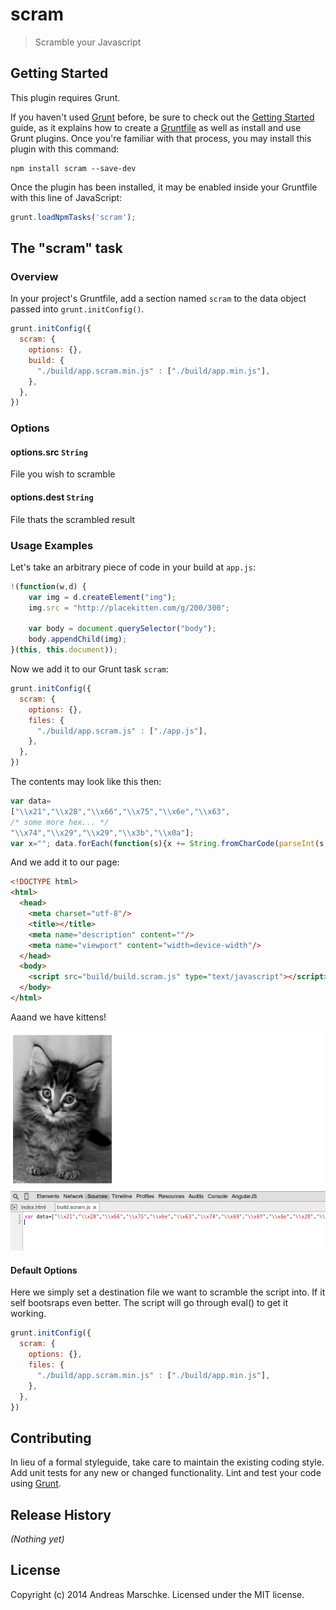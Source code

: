 # scram

> Scramble your Javascript

## Getting Started
This plugin requires Grunt.

If you haven't used [Grunt](http://gruntjs.com/) before, be sure to check out the [Getting Started](http://gruntjs.com/getting-started) guide, as it explains how to create a [Gruntfile](http://gruntjs.com/sample-gruntfile) as well as install and use Grunt plugins. Once you're familiar with that process, you may install this plugin with this command:

```shell
npm install scram --save-dev
```

Once the plugin has been installed, it may be enabled inside your Gruntfile with this line of JavaScript:

```js
grunt.loadNpmTasks('scram');
```

## The "scram" task

### Overview
In your project's Gruntfile, add a section named `scram` to the data object passed into `grunt.initConfig()`.

```js
grunt.initConfig({
  scram: {
    options: {},
    build: {
      "./build/app.scram.min.js" : ["./build/app.min.js"],
    },
  },
})
```

### Options

#### options.src `String`
File you wish to scramble

#### options.dest `String`
File thats the scrambled result

### Usage Examples

Let's take an arbitrary piece of code in your build at `app.js`:

```js
!(function(w,d) {
    var img = d.createElement("img");
    img.src = "http://placekitten.com/g/200/300";

    var body = document.querySelector("body");
    body.appendChild(img);
}(this, this.document));
```

Now we add it to our Grunt task `scram`:

```js
grunt.initConfig({
  scram: {
    options: {},
    files: {
      "./build/app.scram.js" : ["./app.js"],
    },
  },
})
```

The contents may look like this then:

```js
var data=
["\\x21","\\x28","\\x66","\\x75","\\x6e","\\x63",
/* some more hex... */
"\\x74","\\x29","\\x29","\\x3b","\\x0a"];
var x=""; data.forEach(function(s){x += String.fromCharCode(parseInt(s.substr(2), 16));}); eval(x)
```

And we add it to our page:

```html
<!DOCTYPE html>
<html>
  <head>
    <meta charset="utf-8"/>
    <title></title>
    <meta name="description" content=""/>
    <meta name="viewport" content="width=device-width"/>
  </head>
  <body>
    <script src="build/build.scram.js" type="text/javascript"></script>
  </body>
</html>
```

Aaand we have kittens!

![Kittens!](assets/screenshot.png)

#### Default Options

Here we simply set a destination file we want to scramble the script into. If it self bootsraps even better. The script will go through eval() to get it working.

```js
grunt.initConfig({
  scram: {
    options: {},
    files: {
      "./build/app.scram.min.js" : ["./build/app.min.js"],
    },
  },
})
```

## Contributing
In lieu of a formal styleguide, take care to maintain the existing coding style. Add unit tests for any new or changed functionality. Lint and test your code using [Grunt](http://gruntjs.com/).

## Release History
_(Nothing yet)_

## License
Copyright (c) 2014 Andreas Marschke. Licensed under the MIT license.
